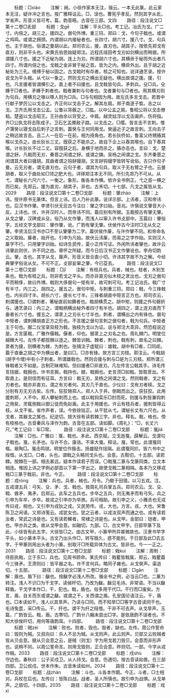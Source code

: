 <!-- { "loadSidebar": true } -->
　　标题：□xiào
　　注解：阙。小徐作家本无注，锴云。一本无此篆。此云家本无注，疑许冲之言也。按广雅释诂云。□，误也。曹宪乎孝反。然则其字从氐，学省声。形音义皆可考。篇，韵音晧。古音在三部。文四
　　路径：段注说文□第十二卷□氐部
　　标题：戈ɡē
　　注解：平头□也。考工记。冶氏为戈。广二寸。内倍之。胡三之。援四之。倨句外博。重三锊。郑曰：戈，今句子戟也。或谓之鸡鸣。或谓之拥颈。内谓胡以内接柲者也。长四寸。胡六寸。援八寸。戈，句兵也。主于胡也。俗谓之曼胡以此。郑司农云，援，直刃也。胡其子。按依先郑戈有直刃，则非平头也。宋黄氏伯思始疑郑注。近程氏瑶田考戈刃如剑横出而稍倨。所谓援八寸也。援之下近柲为胡。连上为刃。所谓胡六寸也。其横毌于柲而外出者凡四寸。所谓内倍之也。戈戟之金非冒于柲之首。皆为之内。横毌外出。且于胡之近柲处为三孔。缠缚于柲以固之。古戈戟时有存者。核之可知也。说详通艺录。按许说戈为平头戟。从弋以一象之。然则戈刃之横出无疑也。横出故谓之援。援，引也。凡言援者皆谓横引之。直上者不曰援也。且戈戟皆句兵。矛刺兵。殳□兵。殳嫥于□者也。矛嫥于刺者也。戟者兼刺与句者也。戈者兼句与□者也。用其横刃则为句兵。用横刃之喙以啄人则为□兵。□与句相因为用。故左氏多言戈击。若晋中行献子梦厉公以戈击之。齐正何以戈击子之。解其左肩。郑子南逐子晳。击之以戈。卫齐氏用戈击公孟。公鲁以背蔽之。□肱。以中公孟之肩。鲁昭公将以戈击僚柤。楚盗以戈击昭王。王孙由余以背受之。中肩。越灵姑浮以戈击阖庐。伤将指。齐□公执戈将击陈成子。卫石乞盂黡敌子路。以戈击之。□缨。皆言击不言刺。惟卢蒲癸以寝戈自后刺子之言刺。葢癸与王何同用戈。癸逼近子之故言刺。王向去子之稍远故言击。且二人一在后一在前。相为掎角也。若长狄侨如，鲁富父终甥摏其喉以戈杀之。由长狄长三丈。旣获之不能杀之。故自下企上以舂其喉也。自下舂其喉。计长狄长不过二丈。容旣获之后。身横于地而杀之。摏亦击也。言曰：戈，楚谓之釨。凡戟而无刃，秦晋之闲谓之釨。或谓之鏔。吴杨之闲谓之戈。东齐秦晋之闲谓其大者曰镘胡。其曲者谓之钩釨镘胡。文言釨钩镘字皆转写讹俗。古只作句孑曼。云无刃者，谓无直刃也。云句子者，谓其为句兵，取义于无右臂之孑也。云曼胡者，取义于曲处如□领之肥大也。详绎郑注本无不同。所引先郑乃不可从。从弋，谓秘长六尺六寸。一衡之。象形。衡各本作横。依许全书例正。弋之首一横之而已矣。先郑云。援为直刃，胡其孑。非也。古禾切。十七部。凡戈之属皆从戈。2029
　　路径：段注说文□第十二卷□戈部
　　标题：肈zhào
　　注解：上讳。按许原书无篆体。但言上讳。后人乃补此篆。说详示部。上讳者，汉和帝讳也。后汉书作肈。李贤引伏无忌古今注曰：肈之字曰始。音兆。许愼说文肈音大小反。上讳也。伏，许并汉时人。而帝讳不同。葢应别有所据。玉裁按古有肈无肇。从戈之肈，汉碑或从殳。俗乃从攵作肇，而浅人以窜入许书攴部中。玉篇曰：肇俗字。五经文字戈部曰：肈作肇，讹。广韵有肈无肇。伏侯作古今注时□无从攵之肇。李贤注后汉书亦□不至认肈肇为二字。葢伏侯作肁，与许作肈不同。和帝命名之义取始。肁者，始开也。引申为凡始。故伏云讳肁，而易之之字作始。实则汉人肁字不行。只用肈字训始。如诗生民传，夏小正传可证。外闲所讳者肈也，故许云讳肈此则伏，许不同之由。章怀之所疑。而今日后汉书正文作肇讹也。李舟切韵云。肈，击也。其字从戈，肁声。形音义皆合直小切。许讳其字故不为之解。今经典肈字俗讹从攵。不可不正。攴部妄窜之肇，今已芟去。
　　路径：段注说文□第十二卷□戈部
　　标题：□jǐ
　　注解：有枝兵也。兵者，械也。枝者，木别生条也。戟为有枝之兵。则非若戈之平头。而亦非直刃似木枝之衺出也。戈刃之倨句平而稍侈，故曰外博。戟则大侈倨句一矩有半，故可刺可句。考工记冶氏。戟广寸有半寸。内三之。胡四之。援五之。倨句中矩。与刺重三锊。郑曰：戟，今三锋戟也。内长四寸半。胡长六寸，援长七寸半。三锋者胡直中矩言正方也。郑司农云，刺谓援也。□谓刺者，箸柲直前如鐏者也。戟胡横贯之。胡中矩，则援之外句磬折与。通艺录曰：内三之，谓戟柄横出柲外者四寸有半也。胡四之，谓上连刃直而下垂者长六寸也。援五之，谓衺上之刃长七寸半也。刺者，谓横出之内有锋也。倨句中矩者，谓刺横胡直正方之形也。不言援之倨句言刺之倨句者，戟为句兵。中矩者主于句也。据二仪宝录双枝为戟，独枝为戈以为证。说与郑注大乖异。然恐程说近是。方言匽戟，广雅作偃戟。偃者，仰也。据衺上之刃名之也。周礼棘门。明堂位越棘大弓。左传子都拔棘以逐之。棘皆训戟。棘者，刺也。戟有刺，故名之曰棘。衺者为援，则横者为棘，为刺也。张揖注子虚赋曰：雄戟，胡中有□者，□同歫。葢于直垂之胡之中为横出者，是曰□。□亦有锋。故方言三刃枝。郭注云。今戟胡(胡字今增)中有小孑刺者。所谓雄戟也。然则合援与刺与□是为三刃枝。郑所谓三锋戟者又不如是。古制茫昧难知。但曰援者□非直刃。凡左传言公戟其手。诗毛传言拮据，戟挶也。许书言挶，戟持也。据，戟挶也。史言须□如戟。皆取衺出。不取直上。是则信而有征耳。方言曰：戟无刃，吴杨之闲谓之戈。然则戟者，戈之有刃者也。戟亦非直刃。谓之有刃者何。其刃几于直也。少仪曰：戈有刃者椟。戈之分别有刃无刃古矣。左传。狂狡辂郑人。郑人入于井。倒戟而出之。获狂狡。此用援刺郑，人不中。郑人攀柲刺而上也。或以戟钩栾乐□肘而死。则援与刺皆兼钩刺之用矣，灵辄倒戟以御公徒而免赵盾。此主于用援也。许云有枝兵者，援刺皆得云枝。从戈干省。省作声者，误。今依徐铉正。从干犹从弋。谓柲长丈有六尺也。从戈者，其器戈之属也。纪逆切。按大徐有读若棘三字。非也。释名。戟，格也。傍有枝格也。古音秦风与泽作为韵。古音在五部。读如脚。《周礼》：“□，长丈六尺。”考工记曰：车□常。
　　路径：段注说文□第十二卷□戈部
　　标题：戛jiá
　　注解：□也。广雅曰：戛，戟也。本此。西京赋。立戈迤戛。薜解云。戈谓句孑戟也。戛，长矛也。与许不合。康诰。不率大戛。释诂。戛，常也。此谓戛同楷。皋陶□。戛击鸣球。明堂位作揩击。扬雄赋作拮隔。此谓戛同扴。皆六书中之叚借。从戈□。□者，头也。谓戟之头略同戈头也。会意。古黠切。十五部。读若棘。按棘在一部。相去甚远。疑本作读若子而误。〇戟戛二篆与戈篆同类。立文本相连。惟因上讳之字例必部首以下第一字出之。故使戈戟二篆相隔。各本乃又移戎戣□三篆于戟前。非也。今正。
　　路径：段注说文□第十二卷□戈部
　　标题：戎rónɡ
　　注解：兵也。兵者，械也。月令。乃敎于田猎。以习五戎。注。五戎谓五兵：弓矢、殳、矛、戈、戟也。按周礼司兵掌五兵。郑司农云。戈、殳、戟、酋矛、夷矛。后郑云。此车之五兵也。步卒之五兵，则无夷矛而有弓矢。兵之引申为车卒，步卒。故戎之引申亦为卒旅。兵可相助。故引申之义，小雅丞也无戎传曰戎，相也。又引申为戎狄之戎。又民劳传。戎，大也。方言。戎，大也。宋鲁陈卫之闲语。又郑诗笺云。戎犹女也。犹之云者，以戎汝双声而通之也。戎有读若汝者，常武之诗是也。又有读若輮者，常棣之诗是也。从戈甲。金部曰：铠者，甲也。甲亦兵之类。故从戈甲会意。如融切。九部。□，古文甲字。日部早篆下及此，小徐皆有此五字。大徐皆□之。由古文甲，小篆甲所异甚微故也。汉隶书早字平头，如小篆本平头。古文乃出头作□，转写旣久，惑不能别。于日部及此□去五字。于甲篆则用出头者为小篆。别取汗□所载异体为古文。皆非也。今一一正之。2031
　　路径：段注说文□第十二卷□戈部
　　标题：戣kuí
　　注解：周制：侍臣执戣，立于东□，兵也。见周书顾命。某氏传曰：戣瞿皆戟属，郑云，戣瞿葢今三锋矛。王肃则曰：皆平器之名。许不言何兵。略同子雍也。从戈癸声。渠追切。十五部。
　　路径：段注说文□第十二卷□戈部
　　标题：□ɡān
　　注解：盾也。盾下曰：瞂也。按瞂字必浅人所改。循全书之例，必当云□也。二篆为转注。浅人不识□为干戈字。读侯旰切。乃改为瞂。瞂见毛诗。非常语。不当以瞂释盾。干戈字本作□，干，犯也。戟，盾也。俗多用干代□。干行而□废矣。方言，盾，自关而东或谓之瞂。或谓之干。关西谓之盾。孔安国论语注云。干，盾也。□本读如干。浅人以其旱声。乃读与□同。而不知旱□□等字古音读同干也。毛诗兔罝，采□传云。干，扞也。谓干为扞之叚借。干非不可去声。从戈旱声。玉篇，广韵皆云。戟，盾。古寒切。广韵卄八翰未尝出□字。是依唐韵不误者也。不知大徐侯旰切，用何等唐韵耳。十四部。
　　路径：段注说文□第十二卷□戈部
　　标题：贼zéi
　　注解：败也。败者，毁也。毁者，缺也。左传。周公作誓命曰：毁则为贼。又叔向曰：杀人不忌为贼。从戈则声。此云则声。贝部又云败贼者皆从贝会意。据从贝会意之云，是贼（则戈）字为用戈若刀毁贝。会意而非形声也。说稍不同。以周公誓命言。则用戈毁则，正合会意。昨则切。一部。今字从戎作贼。2033
　　路径：段注说文□第十二卷□戈部
　　标题：戍shù
　　注解：守边也。春秋曰：公子买戍卫。从人持戈。会意。伤遇切。按古音读如兽。在三部四部。卫公叔戍。世本作朱。古音朱读如州。2034
　　路径：段注说文□第十二卷□戈部
　　标题：战zhàn
　　注解：斗也。斗各本作鬬。今正。斗者，□士相对。兵杖在后也。左传曰：皆陈曰战。战者，圣人所愼也。故引申为战惧。从戈单声。之扇切。十四部。2035
　　路径：段注说文□第十二卷□戈部
　　标题：戏xì
